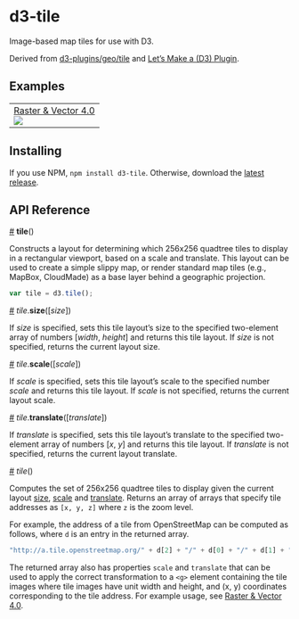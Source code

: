 # d3-tile
Image-based map tiles for use with D3.

Derived from [d3-plugins/geo/tile](https://github.com/d3/d3-plugins/tree/master/geo/tile) and [Let’s Make a (D3) Plugin](https://bost.ocks.org/mike/d3-plugin/).

## Examples

<table>
  <tr>
    <td>
      <a href="http://bl.ocks.org/curran/e857dbe6db49d4cac379855b0b6b58e9">Raster & Vector 4.0</a>
      <br>
      <a href="http://bl.ocks.org/curran/e857dbe6db49d4cac379855b0b6b58e9">
        <img src="http://bl.ocks.org/curran/raw/e857dbe6db49d4cac379855b0b6b58e9/thumbnail.png">
      </a>
    </td>
  </tr>
</table>

## Installing

If you use NPM, `npm install d3-tile`. Otherwise, download the [latest release](https://github.com/d3/d3-tile/releases/latest).

## API Reference

<a href="#tile" name="tile">#</a> <b>tile</b>()

Constructs a layout for determining which 256x256 quadtree tiles to display in a rectangular viewport, based on a scale and translate. This layout can be used to create a simple slippy map, or render standard map tiles (e.g., MapBox, CloudMade) as a base layer behind a geographic projection.

```js
var tile = d3.tile();
```

<a href="#tile_size" name="tile_size">#</a> <i>tile</i>.<b>size</b>([<i>size</i>])

If *size* is specified, sets this tile layout’s size to the specified two-element array of numbers [*width*, *height*] and returns this tile layout. If *size* is not specified, returns the current layout size.

<a href="#tile_scale" name="tile_scale">#</a> <i>tile</i>.<b>scale</b>([<i>scale</i>])

If *scale* is specified, sets this tile layout’s scale to the specified number *scale* and returns this tile layout. If *scale* is not specified, returns the current layout scale.

<a href="#tile_translate" name="tile_translate">#</a> <i>tile</i>.<b>translate</b>([<i>translate</i>])

If *translate* is specified, sets this tile layout’s translate to the specified two-element array of numbers [*x*, *y*] and returns this tile layout. If *translate* is not specified, returns the current layout translate.

<a href="#tile_size" name="tile_size">#</a> <i>tile</i>()

Computes the set of 256x256 quadtree tiles to display given the current layout [size](#tile_size), [scale](#tile_scale) and [translate](#tile_translate). Returns an array of arrays that specify tile addresses as `[x, y, z]` where `z` is the zoom level.

For example, the address of a tile from OpenStreetMap can be computed as follows, where `d` is an entry in the returned array.

```js
"http://a.tile.openstreetmap.org/" + d[2] + "/" + d[0] + "/" + d[1] + ".png";
```

The returned array also has properties `scale` and `translate` that can be used to apply the correct transformation to a `<g>` element containing the tile images where tile images have unit width and height, and (x, y) coordinates corresponding to the tile address. For example usage, see [Raster & Vector 4.0](http://bl.ocks.org/curran/e857dbe6db49d4cac379855b0b6b58e9).
